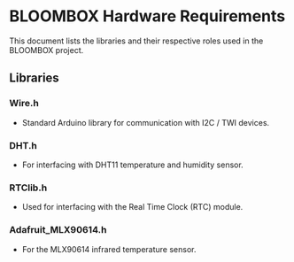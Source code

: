 # BLOOMBOX Hardware Requirements

This document lists the libraries and their respective roles used in the BLOOMBOX project.

## Libraries

### Wire.h
- Standard Arduino library for communication with I2C / TWI devices.

### DHT.h
- For interfacing with DHT11 temperature and humidity sensor.

### RTClib.h
- Used for interfacing with the Real Time Clock (RTC) module.

### Adafruit_MLX90614.h
- For the MLX90614 infrared temperature sensor.
